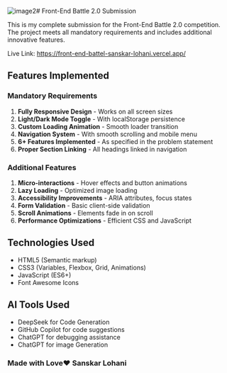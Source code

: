 ![image2](https://github.com/user-attachments/assets/8ade4edd-f453-4589-9206-92d77a8f0b95)# Front-End Battle 2.0 Submission

This is my complete submission for the Front-End Battle 2.0 competition. The project meets all mandatory requirements and includes additional innovative features.

Live Link: https://front-end-battel-sanskar-lohani.vercel.app/

## Features Implemented

### Mandatory Requirements
1. **Fully Responsive Design** - Works on all screen sizes
2. **Light/Dark Mode Toggle** - With localStorage persistence
3. **Custom Loading Animation** - Smooth loader transition
4. **Navigation System** - With smooth scrolling and mobile menu
5. **6+ Features Implemented** - As specified in the problem statement
6. **Proper Section Linking** - All headings linked in navigation

### Additional Features
1. **Micro-interactions** - Hover effects and button animations
2. **Lazy Loading** - Optimized image loading
3. **Accessibility Improvements** - ARIA attributes, focus states
4. **Form Validation** - Basic client-side validation
5. **Scroll Animations** - Elements fade in on scroll
6. **Performance Optimizations** - Efficient CSS and JavaScript

## Technologies Used

- HTML5 (Semantic markup)
- CSS3 (Variables, Flexbox, Grid, Animations)
- JavaScript (ES6+)
- Font Awesome Icons

## AI Tools Used

- DeepSeek for Code Generation
- GitHub Copilot for code suggestions
- ChatGPT for debugging assistance
- ChatGPT for image Generation

### Made with Love❤ Sanskar Lohani

